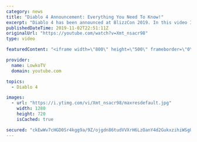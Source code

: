 ```yaml
---
category: news
title: "Diablo 4 Announcement: Everything You Need To Know!"
excerpt: "Diablo 4 has been announced at BlizzCon 2019. In this video I go over everything you need to know about this upcoming Blizzard Entertainment game."
publishedDateTime: 2019-11-02T22:51:11Z
originalUrl: "https://youtube.com/watch?v=Xmt_nsacr98"
type: video

featuredContent: "<iframe width=\"800\" height=\"500\" frameborder=\"0\" src=\"https://www.youtube.com/embed/Xmt_nsacr98\" allow=\"accelerometer; autoplay; encrypted-media; gyroscope; picture-in-picture\" allowfullscreen></iframe>"

provider:
  name: LowkoTV
  domain: youtube.com

topics:
  - Diablo 4

images:
  - url: "https://i.ytimg.com/vi/Xmt_nsacr98/maxresdefault.jpg"
    width: 1280
    height: 720
    isCached: true

secured: "ckEwWv7cHGD0Sr4kgg9a/9Z/ojgdn86tudVVXrH6LzOanY4d2GukxzihiWSgUP+dvUUgP/3y9/VcJJTP+dDwOQnsKqal2hloWdogIjWV8IoDNHy1cW+HlHjFdm6Skfly6PFyY5d94/2gpxfpcgvpLD8Dyfoz/Pu9iOjS6MSKUzVwoLyVeBbs/yz4m35ADBnQL6ql+0+z94H7CH54lXu9e/zNqk9yF1sY1DUbk3nkgoYazuGHK9WWT5aLbY2itDb6cROtmQhPRZgbg8hbp0bCJjhU/tSVvoFXfhvjTMWQ/V3hWvhSVGNb8NaxmPC4eJG7Gi2UWrWQ075n5+wuh7DDm0gYzu6rFImBFzhk5b+kO5eJb20UdeNl5+oTZqZruQ4GtRIb+YNQ42PhjNjly7FarXHoMtEXTCQIrqEH99NEMKfi9yAy8tJiaMdgSfSSf8oi;sJw8NdntgPXv8swgrPWPsg=="
---
```


